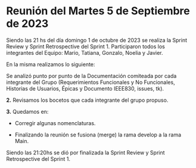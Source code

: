 # Reunión del Martes 5 de Septiembre de 2023


Siendo las 21 hs del día domingo 1 de octubre  de 2023 se realiza la Sprint Review y Sprint Retrospective del Sprint 1. Participaron todos los integrantes del Equipo: Mario, Tatiana, Gonzalo, Noelia y Javier.

En la misma realizamos lo siguiente:

Se analizó punto por punto de la Documentación comiteada  por cada integrante del Grupo (Requerimientos Funcionales y No Funcionales, Historias de Usuarios, Épicas y Documento IEEE830, issues, tk).

**2.** Revisamos los bocetos que cada integrante del grupo propuso.

**3.** Quedamos en:

- Corregir algunas nomenclaturas.

- Finalizando la reunión se fusiona (merge) la rama develop a la rama Main.

Siendo las 21:20hs se dió por finalizada la Sprint Review y Sprint Retrospective del Sprint 1. 